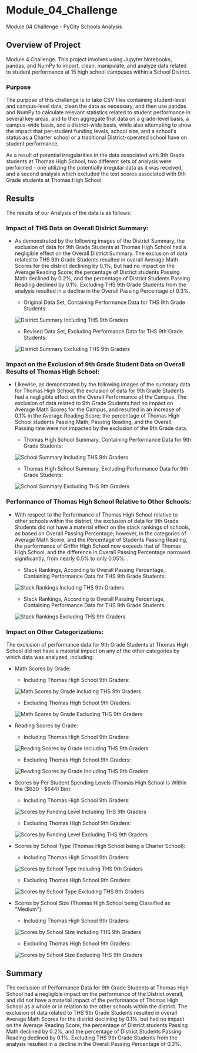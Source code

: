 # Module_04_Challenge
Module 04 Challenge - PyCity Schools Analysis

## Overview of Project
Module 4 Challenge. This project involves using Jupyter Notebooks, pandas, and NumPy to import, clean, manipulate, and analyze data related to student performance at 15 high school campuses within a School District.

### Purpose
The purpose of this challenge is to take CSV files containing student-level and campus-level data, clean the data as necessary, and then use pandas and NumPy to calculate relevant statistics related to student performance in several key areas, and to then aggregate that data on a grade-level basis, a campus-wide basis, and a district-wide basis, while also attempting to show the impact that per-student funding levels, school size, and a school's status as a Charter school or a traditional District-operated school have on student performance.

As a result of potential irregularities in the data associated with 9th Grade students at Thomas High School, two different sets of analysis were performed - one utilizing the potentially irregular data as it was received, and a second analysis which excluded the test scores associated with 9th Grade students at Thomas High School

## Results
The results of our Analysis of the data is as follows:

### Impact of THS Data on Overall District Summary:

  - As demonstrated by the following images of the District Summary, the exclusion of data for 9th Grade Students at Thomas High School had a negligible effect on the Overall District Summary.  The exclusion of data related to THS 9th Grade Students resulted in overall Average Math Scores for the district declining by 0.1%, but had no impact on the Average Reading Score; the percentage of District students Passing Math declined by 0.2%, and the percentage of District Students Passing Reading declined by 0.1%.  Excluding THS 9th Grade Students from the analysis resulted in a decline in the Overall Passing Percentage of 0.3%.

    - Original Data Set, Containing Performance Data for THS 9th Grade Students:
    
    ![District Summary Including THS 9th Graders](/Images/District_Summary_Inc_THS_9th_Grade_Scores.png)
    
    - Revised Data Set, Excluding Performance Data for THS 9th Grade Students: 

    ![District Summary Excluding THS 9th Graders](/Images/District_Summary_Ex_THS_9th_Grade_Scores.png)

### Impact on the Exclusion of 9th Grade Student Data on Overall Results of Thomas High School:

  - Likewise, as demonstrated by the following images of the summary data for Thomas High School, the exclusion of data for 9th Grade Students had a negligible effect on the Overall Performance of the Campus.  The exclusion of data related to 9th Grade Students had no impact on Average Math Scores for the Campus, and resulted in an increase of 0.1% in the Average Reading Score; the percentage of Thomas High School students Passing Math, Passing Reading, and the Overall Passing rate were not impacted by the exclusion of the 9th Grade data. 

    - Thomas High School Summary, Containing Performance Data for 9th Grade Students:
    
    ![School Summary Including THS 9th Graders](/Images/THS_Summary_Including_9th_Grade_Scores.png)
    
    - Thomas High School Summary, Excluding Performance Data for 9th Grade Students: 

    ![School Summary Excluding THS 9th Graders](/Images/THS_Summary_Excluding_9th_Grade_Scores.png)

### Performance of Thomas High School Relative to Other Schools:

  - With respect to the Performance of Thomas High School relative to other schools within the district, the exclusion of data for 9th Grade Students did not have a material effect on the stack rankings of schools, as based on Overall Passing Percentage; however, in the categories of Average Math Score, and the Percentage of Students Passing Reading, the performance of Griffin High School now exceeds that of Thomas High School, and the difference in Overall Passing Percentage narrowed significantly, from nearly 0.5% to only 0.05%. . 

    - Stack Rankings, According to Overall Passing Percentage, Containing Performance Data for THS 9th Grade Students:
    
    ![Stack Rankings Including THS 9th Graders](/Images/School_Stack_Rankings_Inc_THS_9th_Grade_Scores.png)
    
    - Stack Rankings, According to Overall Passing Percentage, Containing Performance Data for THS 9th Grade Students: 

    ![Stack Rankings Excluding THS 9th Graders](/Images/School_Stack_Rankings_Ex_THS_9th_Grade_Scores.png)      

### Impact on Other Categorizations:

The exclusion of performance data for 9th Grade Students at Thomas High School did not have a material impact on any of the other categories by which data was analyzed, including: 

  - Math Scores by Grade:
       - Including Thomas High School 9th Graders:
       
      ![Math Scores by Grade Including THS 9th Graders](/Images/Math_Scores_Inc_THS_9th_Grade_Scores.png)
    
       - Excluding Thomas High School 9th Graders:
       
      ![Math Scores by Grade Excluding THS 9th Graders](/Images/Math_Scores_Ex_THS_9th_Grade_Scores.png)
      
  - Reading Scores by Grade:
       - Including Thomas High School 9th Graders:
       
      ![Reading Scores by Grade Including THS 9th Graders](/Images/Reading_Scores_Inc_THS_9th_Grade_Scores.png)
    
       - Excluding Thomas High School 9th Graders:
       
      ![Reading Scores by Grade Including THS 9th Graders](/Images/Reading_Scores_Ex_THS_9th_Grade_Scores.png)
  
  - Scores by Per Student Spending Levels (Thomas High School is Within the ($630 - $644) Bin):
       - Including Thomas High School 9th Graders:
       
      ![Scores by Funding Level Including THS 9th Graders](/Images/Scores_Spending_Inc_THS_9th_Grade_Scores.png)
    
       - Excluding Thomas High School 9th Graders:
       
      ![Scores by Funding Level Excluding THS 9th Graders](/Images/Scores_Spending_Ex_THS_9th_Grade_Scores.png)
      
  - Scores by School Type (Thomas High School being a Charter School):
       - Including Thomas High School 9th Graders:
       
      ![Scores by School Type Including THS 9th Graders](/Images/Scores_School_Type_Inc_THS_9th_Grade_Scores.png)
    
       - Excluding Thomas High School 9th Graders:
       
      ![Scores by School Type Excluding THS 9th Graders](/Images/Scores_School_Type_Ex_THS_9th_Grade_Scores.png)
      
   - Scores by School Size (Thomas High School being Classified as "Medium"):
       - Including Thomas High School 9th Graders:
       
      ![Scores by School Size Including THS 9th Graders](/Images/Scores_School_Size_Inc_THS_9th_Grade_Scores.png)
    
       - Excluding Thomas High School 9th Graders:
       
      ![Scores by School Size Excluding THS 9th Graders](/Images/Scores_School_Size_Ex_THS_9th_Grade_Scores.png)
    
## Summary

The exclusion of Performance Data for 9th Grade Students at Thomas High School had a negligible impact on the performance of the District overall, and did not have a material impact of the performance of Thomas High School as a whole or in relation to the other schools within the district.  The exclusion of data related to THS 9th Grade Students resulted in overall Average Math Scores for the district declining by 0.1%, but had no impact on the Average Reading Score; the percentage of District students Passing Math declined by 0.2%, and the percentage of District Students Passing Reading declined by 0.1%.  Excluding THS 9th Grade Students from the analysis resulted in a decline in the Overall Passing Percentage of 0.3%.

